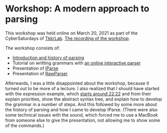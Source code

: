 # Workshop: A modern approach to parsing

This workshop was held online on March 20, 2021 as part of the CyberSaturdays of
[TkkrLab](https://tkkrlab.nl/). [The recording of the workshop](https://youtu.be/KxAjxg4yPRM).

The workshop consists of:
* [Introduction and history of parsing](https://fransfaase.github.io/ParserWorkshop/index.html#intro)
* Tutorial on writting grammars with [an online interactive parser](https://fransfaase.github.io/ParserWorkshop/Online_inter_parser.html)
* Presentation of [IParse](https://github.com/FransFaase/IParse)
* Presentation of [RawParser](https://github.com/FransFaase/RawParser)

Afterwards, I was a little disappointed about the workshop,
because it turned out to be more of a lecture. I also realized that I should have
started with the expression example, which [starts around 22:22](https://youtu.be/KxAjxg4yPRM?t=1342)
and from their explain priorities, show the abstract
syntax tree, and explain how to develop the grammar in a number of steps. And
this followed by some more about the history of parsing and how I came to
develop IParse. (There were also some technical issues with the sound, which
forced me to use a MacBook from someone else to give the presentation, not
allowing me to show some of the commands.)
